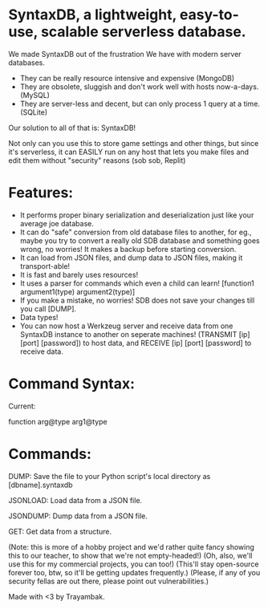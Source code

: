 # SyntaxDB, a lightweight, easy-to-use, scalable serverless database.

We made SyntaxDB out of the frustration We have with modern server databases.

- They can be really resource intensive and expensive (MongoDB)
- They are obsolete, sluggish and don't work well with hosts now-a-days. (MySQL)
- They are server-less and decent, but can only process 1 query at a time. (SQLite)

Our solution to all of that is: SyntaxDB!

Not only can you use this to store game settings and other things, but since it's serverless, it can EASILY run on any host that lets you make files and edit them without "security" reasons (sob sob, Replit)

# Features:
- It performs proper binary serialization and deserialization just like your average joe database.
- It can do "safe" conversion from old database files to another, for eg., maybe you try to convert a really old SDB database and something goes wrong, no worries! It makes a backup before starting conversion.
- It can load from JSON files, and dump data to JSON files, making it transport-able!
- It is fast and barely uses resources!
- It uses a parser for commands which even a child can learn! [function1 argument1(type) argument2(type)]
- If you make a mistake, no worries! SDB does not save your changes till you call [DUMP].
- Data types!
- You can now host a Werkzeug server and receive data from one SyntaxDB instance to another on seperate machines! (TRANSMIT [ip] [port] [password]) to host data, and
  RECEIVE [ip] [port] [password] to receive data.

# Command Syntax:
Current:

function arg@type arg1@type

# Commands:
DUMP: Save the file to your Python script's local directory as [dbname].syntaxdb

JSONLOAD: Load data from a JSON file.

JSONDUMP: Dump data from a JSON file.

GET: Get data from a structure.

(Note: this is more of a hobby project and we'd rather quite fancy showing this to our teacher, to show that we're not empty-headed!)
(Oh, also, we'll use this for my commercial projects, you can too!)
(This'll stay open-source forever too, btw, so it'll be getting updates frequently.)
(Please, if any of you security fellas are out there, please point out vulnerabilities.)


Made with <3 by Trayambak.
